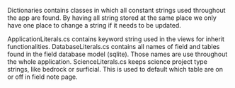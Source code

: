 Dictionaries contains classes in which all constant strings used throughout the app are found. By having all string stored at the same place we only have one place to change a string if it needs to be updated.

ApplicationLiterals.cs contains keyword string used in the views for inherit functionalities.
DatabaseLiterals.cs contains all names of field and tables found in the field database model (sqlite). Those names are use throughout the whole application.
ScienceLiterals.cs keeps science project type strings, like bedrock or surficial. This is used to default which table are on or off in field note page.